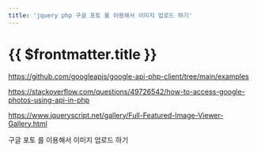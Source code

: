 ```yaml
---
title: 'jquery php 구글 포토 를 이용해서 이미지 업로드 하기'
---
```


# {{ $frontmatter.title }}



https://github.com/googleapis/google-api-php-client/tree/main/examples


https://stackoverflow.com/questions/49726542/how-to-access-google-photos-using-api-in-php 



https://www.jqueryscript.net/gallery/Full-Featured-Image-Viewer-Gallery.html 



구글 포토 를 이용해서 이미지 업로드 하기


